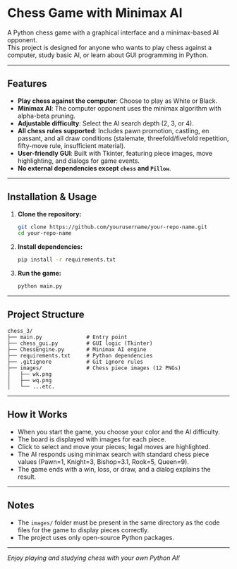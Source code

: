 # Chess Game with Minimax AI

A Python chess game with a graphical interface and a minimax-based AI opponent.  
This project is designed for anyone who wants to play chess against a computer, study basic AI, or learn about GUI programming in Python.

---

## Features

- **Play chess against the computer**: Choose to play as White or Black.
- **Minimax AI**: The computer opponent uses the minimax algorithm with alpha-beta pruning.
- **Adjustable difficulty**: Select the AI search depth (2, 3, or 4).
- **All chess rules supported**: Includes pawn promotion, castling, en passant, and all draw conditions (stalemate, threefold/fivefold repetition, fifty-move rule, insufficient material).
- **User-friendly GUI**: Built with Tkinter, featuring piece images, move highlighting, and dialogs for game events.
- **No external dependencies except `chess` and `Pillow`**.

---

## Installation & Usage

1. **Clone the repository:**
   ```sh
   git clone https://github.com/yourusername/your-repo-name.git
   cd your-repo-name
   ```

2. **Install dependencies:**
   ```sh
   pip install -r requirements.txt
   ```

3. **Run the game:**
   ```sh
   python main.py
   ```

---

## Project Structure

```
chess_3/
├── main.py              # Entry point
├── chess_gui.py         # GUI logic (Tkinter)
├── ChessEngine.py       # Minimax AI engine
├── requirements.txt     # Python dependencies
├── .gitignore           # Git ignore rules
├── images/              # Chess piece images (12 PNGs)
│   ├── wk.png
│   ├── wq.png
│   └── ...etc.
```

---

## How it Works

- When you start the game, you choose your color and the AI difficulty.
- The board is displayed with images for each piece.
- Click to select and move your pieces; legal moves are highlighted.
- The AI responds using minimax search with standard chess piece values (Pawn=1, Knight=3, Bishop=3.1, Rook=5, Queen=9).
- The game ends with a win, loss, or draw, and a dialog explains the result.

---

## Notes

- The `images/` folder must be present in the same directory as the code files for the game to display pieces correctly.
- The project uses only open-source Python packages.

---



*Enjoy playing and studying chess with your own Python AI!*